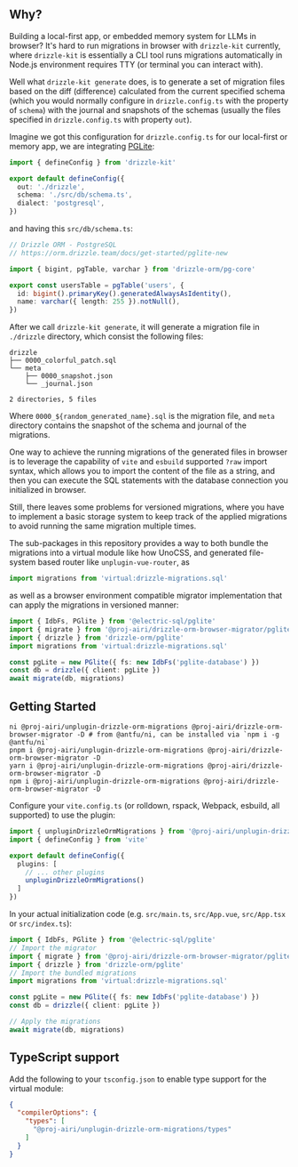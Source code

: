 ## Why?

Building a local-first app, or embedded memory system for LLMs in browser? It's
hard to run migrations in browser with `drizzle-kit` currently, where `drizzle-kit`
is essentially a CLI tool runs migrations automatically in Node.js environment requires
TTY (or terminal you can interact with).

Well what `drizzle-kit generate` does, is to generate a set of migration files based on the diff (difference)
calculated from the current specified schema (which you would normally configure in `drizzle.config.ts` with
the property of `schema`) with the journal and snapshots of the schemas (usually the files specified in
`drizzle.config.ts` with property `out`).

Imagine we got this configuration for `drizzle.config.ts` for our local-first or memory app, we are integrating [PGLite](https://pglite.dev):

```ts
import { defineConfig } from 'drizzle-kit'

export default defineConfig({
  out: './drizzle',
  schema: './src/db/schema.ts',
  dialect: 'postgresql',
})
```

and having this `src/db/schema.ts`:

```ts
// Drizzle ORM - PostgreSQL
// https://orm.drizzle.team/docs/get-started/pglite-new

import { bigint, pgTable, varchar } from 'drizzle-orm/pg-core'

export const usersTable = pgTable('users', {
  id: bigint().primaryKey().generatedAlwaysAsIdentity(),
  name: varchar({ length: 255 }).notNull(),
})
```

After we call `drizzle-kit generate`, it will generate a migration file in `./drizzle` directory, which
consist the following files:

```shell
drizzle
├── 0000_colorful_patch.sql
└── meta
    ├── 0000_snapshot.json
    └── _journal.json

2 directories, 5 files
```

Where `0000_${random_generated_name}.sql` is the migration file, and `meta` directory contains
the snapshot of the schema and journal of the migrations.

One way to achieve the running migrations of the generated files in browser is to leverage the
capability of `vite` and `esbuild` supported `?raw` import syntax, which allows you to import
the content of the file as a string, and then you can execute the SQL statements with the database
connection you initialized in browser.

Still, there leaves some problems for versioned migrations, where you have to implement a basic
storage system to keep track of the applied migrations to avoid running the same migration
multiple times.

The sub-packages in this repository provides a way to both bundle the migrations into a virtual
module like how UnoCSS, and generated file-system based router like `unplugin-vue-router`, as

```ts
import migrations from 'virtual:drizzle-migrations.sql'
```

as well as a browser environment compatible migrator implementation that can apply the migrations
in versioned manner:

```ts
import { IdbFs, PGlite } from '@electric-sql/pglite'
import { migrate } from '@proj-airi/drizzle-orm-browser-migrator/pglite'
import { drizzle } from 'drizzle-orm/pglite'
import migrations from 'virtual:drizzle-migrations.sql'

const pgLite = new PGlite({ fs: new IdbFs('pglite-database') })
const db = drizzle({ client: pgLite })
await migrate(db, migrations)
```

## Getting Started

```shell
ni @proj-airi/unplugin-drizzle-orm-migrations @proj-airi/drizzle-orm-browser-migrator -D # from @antfu/ni, can be installed via `npm i -g @antfu/ni`
pnpm i @proj-airi/unplugin-drizzle-orm-migrations @proj-airi/drizzle-orm-browser-migrator -D
yarn i @proj-airi/unplugin-drizzle-orm-migrations @proj-airi/drizzle-orm-browser-migrator -D
npm i @proj-airi/unplugin-drizzle-orm-migrations @proj-airi/drizzle-orm-browser-migrator -D
```

Configure your `vite.config.ts` (or rolldown, rspack, Webpack, esbuild, all supported) to use the plugin:

```ts
import { unpluginDrizzleOrmMigrations } from '@proj-airi/unplugin-drizzle-orm-migrations/vite'
import { defineConfig } from 'vite'

export default defineConfig({
  plugins: [
    // ... other plugins
    unpluginDrizzleOrmMigrations()
  ]
})
```

In your actual initialization code (e.g. `src/main.ts`, `src/App.vue`, `src/App.tsx` or `src/index.ts`):

```ts
import { IdbFs, PGlite } from '@electric-sql/pglite'
// Import the migrator
import { migrate } from '@proj-airi/drizzle-orm-browser-migrator/pglite'
import { drizzle } from 'drizzle-orm/pglite'
// Import the bundled migrations
import migrations from 'virtual:drizzle-migrations.sql'

const pgLite = new PGlite({ fs: new IdbFs('pglite-database') })
const db = drizzle({ client: pgLite })

// Apply the migrations
await migrate(db, migrations)
```

## TypeScript support

Add the following to your `tsconfig.json` to enable type support for the virtual module:

```json
{
  "compilerOptions": {
    "types": [
      "@proj-airi/unplugin-drizzle-orm-migrations/types"
    ]
  }
}
```
